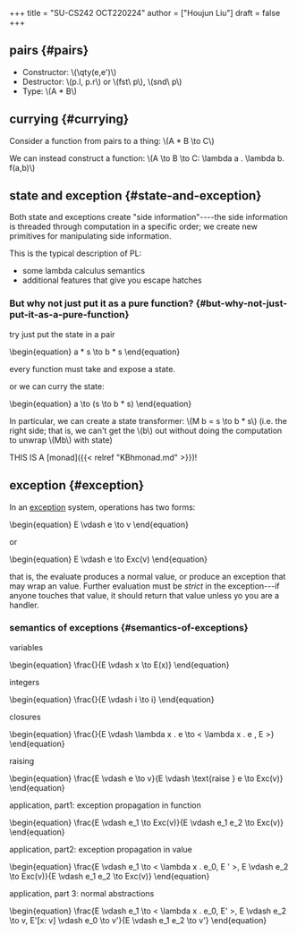 +++
title = "SU-CS242 OCT220224"
author = ["Houjun Liu"]
draft = false
+++

## pairs {#pairs}

-   Constructor: \\(\qty(e,e')\\)
-   Destructor: \\(p.l, p.r\\) or \\(fst\ p\\), \\(snd\ p\\)
-   Type: \\(A \* B\\)


## currying {#currying}

Consider a function from pairs to a thing: \\(A \* B \to C\\)

We can instead construct a function: \\(A \to B \to C: \lambda a . \lambda b. f(a,b)\\)


## state and exception {#state-and-exception}

Both state and exceptions create "side information"----the side information is threaded through computation in a specific order; we create new primitives for manipulating side information.

This is the typical description of PL:

-   some lambda calculus semantics
-   additional features that give you escape hatches


### But why not just put it as a pure function? {#but-why-not-just-put-it-as-a-pure-function}

try just put the state in a pair

\begin{equation}
a \* s \to b \* s
\end{equation}

every function must take and expose a state.

or we can curry the state:

\begin{equation}
a \to (s \to b \* s)
\end{equation}

In particular, we can create a state transformer: \\(M b = s \to  b \* s\\) (i.e. the right side; that is, we can't get the \\(b\\) out without doing the computation to unwrap \\(Mb\\) with state)

THIS IS A [monad]({{< relref "KBhmonad.md" >}})!


## exception {#exception}

In an [exception](#exception) system, operations has two forms:

\begin{equation}
E \vdash e \to  v
\end{equation}

or

\begin{equation}
E \vdash e \to Exc(v)
\end{equation}

that is, the evaluate produces a normal value, or produce an exception that may wrap an value. Further evaluation must be _strict_ in the exception---if anyone touches that value, it should return that value unless yo you are a handler.


### semantics of exceptions {#semantics-of-exceptions}

variables

\begin{equation}
\frac{}{E \vdash  x \to E(x)}
\end{equation}

integers

\begin{equation}
\frac{}{E \vdash i \to i}
\end{equation}

closures

\begin{equation}
\frac{}{E \vdash \lambda x . e \to  < \lambda x . e , E >}
\end{equation}

raising

\begin{equation}
\frac{E \vdash  e \to v}{E \vdash \text{raise } e \to Exc(v)}
\end{equation}

application, part1: exception propagation in function

\begin{equation}
\frac{E \vdash e\_1 \to  Exc(v)}{E \vdash e\_1 e\_2 \to  Exc(v)}
\end{equation}

application, part2: exception propagation in value

\begin{equation}
\frac{E \vdash e\_1 \to  < \lambda  x . e\_0, E ' >, E \vdash e\_2 \to  Exc(v)}{E \vdash e\_1 e\_2 \to  Exc(v)}
\end{equation}

application, part 3: normal abstractions

\begin{equation}
\frac{E \vdash e\_1 \to < \lambda  x . e\_0, E' >, E \vdash e\_2 \to v, E'[x: v] \vdash e\_0 \to v'}{E \vdash e\_1 e\_2 \to v'}
\end{equation}

